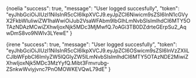{noelia
  "success": true,
  "message": "User logged succesfully",
  "token": "eyJhbGciOiJIUzI1NiIsInR5cCI6IkpXVCJ9.eyJpZCI6Niwicm9sZSI6InN1cGVyX2FkbWluIiwiZW1haWwiOiJub2VsaWFAbm9lbGlhLmNvbSIsImlhdCI6MTY5OTAzNDAzMCwiZXhwIjoxNjk5MDc3MjMwfQ.7oAGi3TB0DZdrteGErpSu2_AqwDmS8vo9NWlv3LYewE"
}

{irene
  "success": true,
  "message": "User logged succesfully",
  "token": "eyJhbGciOiJIUzI1NiIsInR5cCI6IkpXVCJ9.eyJpZCI6OSwicm9sZSI6InVzZXIiLCJlbWFpbCI6ImlyZW5lQGlyZW5lLmNvbSIsImlhdCI6MTY5OTAzNDE2MiwiZXhwIjoxNjk5MDc3MzYyfQ.Mibt3Fmvrubg-ZSnkwWviyjvnc7PnOMOWKEVQwL79dE"
}